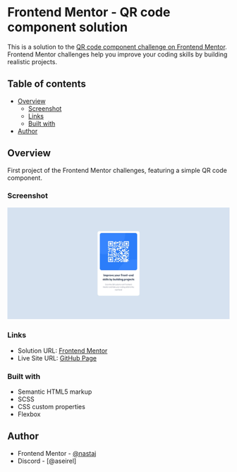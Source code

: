 # Frontend Mentor - QR code component solution

This is a solution to the [QR code component challenge on Frontend Mentor](https://www.frontendmentor.io/challenges/qr-code-component-iux_sIO_H). Frontend Mentor challenges help you improve your coding skills by building realistic projects.

## Table of contents

- [Overview](#overview)
  - [Screenshot](#screenshot)
  - [Links](#links)
  - [Built with](#built-with)
- [Author](#author)

## Overview

First project of the Frontend Mentor challenges, featuring a simple QR code component.

### Screenshot

![](./screenshot.jpg)

### Links

- Solution URL: [Frontend Mentor](https://www.frontendmentor.io/solutions/qr-code-component-using-sassscss-and-flexbox-qsOpbAHSGB)
- Live Site URL: [GitHub Page](https://nastaj.github.io/qr-code-component/)

### Built with

- Semantic HTML5 markup
- SCSS
- CSS custom properties
- Flexbox

## Author

- Frontend Mentor - [@nastaj](https://www.frontendmentor.io/profile/nastaj)
- Discord - [@aseirel]
